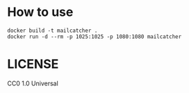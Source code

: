# How to use

    docker build -t mailcatcher .
    docker run -d --rm -p 1025:1025 -p 1080:1080 mailcatcher

# LICENSE

CC0 1.0 Universal
